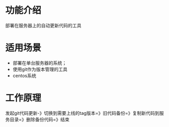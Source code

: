 # 功能介绍
部署在服务器上的自动更新代码的工具
# 适用场景
 - 部署在单台服务器的系统；
 - 使用git作为版本管理的工具
 - centos系统
# 工作原理
发起git代码更新-》切换到需要上线的tag版本=》旧代码备份=》复制新代码到服务目录=》删除备份代码=》结束
